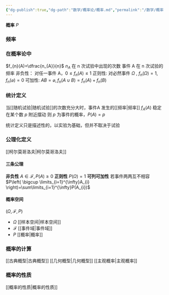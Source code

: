 ```yaml
---
{"dg-publish":true,"dg-path":"数学/概率论/概率.md","permalink":"/数学/概率论/概率/","noteIcon":"","created":"2024-04-16T13:01:27.417+08:00","updated":"2024-04-20T19:15:45.132+08:00"}
---
```


**概率**   $P$
### 频率

<div class="transclusion internal-embed is-loaded"><div class="markdown-embed">



### 在概率论中

$f_{n}(A)=\dfrac{n_{A}}{n}$
$n_{A}$ 在 n 次试验中出现的次数
事件 A 在 n 次试验的频率
非负性： 对任一事件 A，$0\leq f_{n}(A)\leq 1$
正则性:   对必然事件 $\Omega$ , $f_{n}(\Omega)=1,f_{n}(\varnothing)=0$
可加性:   $AB=\varnothing,f_{n}(A\cup B)=f_{n}(A)+f_{n}(B)$


</div></div>

### 统计定义
当[[随机试验\|随机试验]]的次数充分大时，事件A 发生的[[频率\|频率]] $f_{A}(A)$ 稳定在某个数 $p$ 附近摆动
则 $p$ 为事件的概率，$P(A)=p$

统计定义只是描述性的，以实验为基础，但并不取决于试验
### 公理化定义
[[柯尔莫哥洛夫\|柯尔莫哥洛夫]]
#### 三条公理
**非负性**
$A\in \mathscr{F},P(A)\geq 0$
**正则性**
$P(\Omega)=1$
**可列可加性**
若事件两两互不相容
$P\left( \bigcup \limits_{i=1}^{\infty}A_{i} \right)=\sum\limits_{i=1}^{\infty}P(A_{i})$
#### 概率空间 
$(\Omega,\mathscr{F},P)$
- $\Omega$  [[样本空间\|样本空间]]
- $\mathscr{F}$ [[事件域\|事件域]]
- $P$  [[概率\|概率]]
### 概率的计算

[[古典概型\|古典概型]]
[[几何概型\|几何概型]]
[[主观概率\|主观概率]]

### 概率的性质
[[概率的性质\|概率的性质]]


